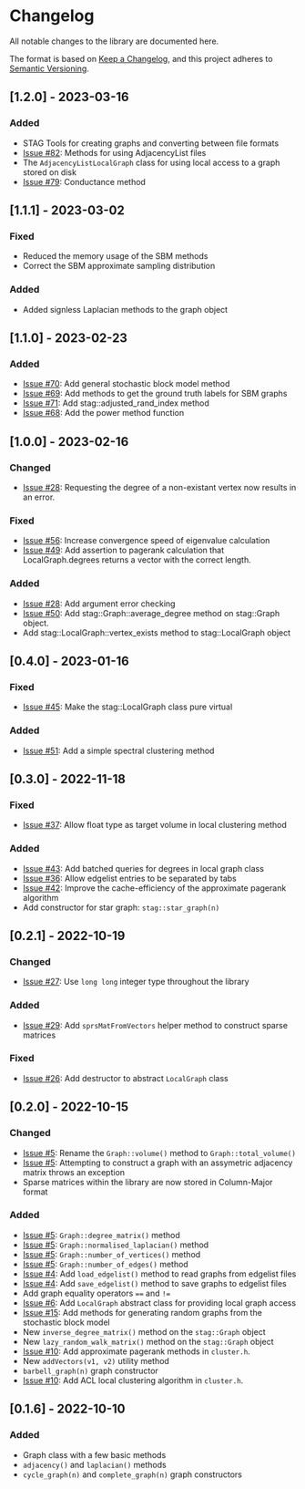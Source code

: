 # Changelog
All notable changes to the library are documented here.

The format is based on [Keep a Changelog](https://keepachangelog.com/en/1.0.0/),
and this project adheres to [Semantic Versioning](https://semver.org/spec/v2.0.0.html).

## [1.2.0] - 2023-03-16
### Added
- STAG Tools for creating graphs and converting between file formats
- [Issue #82](https://github.com/staglibrary/stag/issues/82): Methods for using AdjacencyList files
- The `AdjacencyListLocalGraph` class for using local access to a graph stored on disk
- [Issue #79](https://github.com/staglibrary/stag/issues/79): Conductance method

## [1.1.1] - 2023-03-02
### Fixed
- Reduced the memory usage of the SBM methods
- Correct the SBM approximate sampling distribution

### Added
- Added signless Laplacian methods to the graph object

## [1.1.0] - 2023-02-23
### Added
- [Issue #70](https://github.com/staglibrary/stag/issues/70): Add general stochastic block model method
- [Issue #69](https://github.com/staglibrary/stag/issues/69): Add methods to get the ground truth labels for SBM graphs
- [Issue #71](https://github.com/staglibrary/stag/issues/71): Add stag::adjusted_rand_index method
- [Issue #68](https://github.com/staglibrary/stag/issues/68): Add the power method function

## [1.0.0] - 2023-02-16
### Changed
- [Issue #28](https://github.com/staglibrary/stag/issues/28): Requesting the degree of a non-existant vertex now results
in an error.

### Fixed
- [Issue #56](https://github.com/staglibrary/stag/issues/56): Increase convergence speed of eigenvalue calculation
- [Issue #49](https://github.com/staglibrary/stag/issues/49): Add assertion to pagerank calculation that LocalGraph.degrees
returns a vector with the correct length.

### Added
- [Issue #28](https://github.com/staglibrary/stag/issues/28): Add argument error checking
- [Issue #50](https://github.com/staglibrary/stag/issues/50): Add stag::Graph::average_degree method on stag::Graph object.
- Add stag::LocalGraph::vertex_exists method to stag::LocalGraph object

## [0.4.0] - 2023-01-16
### Fixed
- [Issue #45](https://github.com/staglibrary/stag/issues/45): Make the stag::LocalGraph class pure virtual

### Added
- [Issue #51](https://github.com/staglibrary/stag/issues/51): Add a simple spectral clustering method

## [0.3.0] - 2022-11-18
### Fixed
- [Issue #37](https://github.com/staglibrary/stag/issues/37): Allow float type as target volume in local clustering method

### Added
- [Issue #43](https://github.com/staglibrary/stag/issues/43): Add batched queries for degrees in local graph class
- [Issue #36](https://github.com/staglibrary/stag/issues/36): Allow edgelist entries to be separated by tabs
- [Issue #42](https://github.com/staglibrary/stag/issues/42): Improve the cache-efficiency of the approximate pagerank algorithm
- Add constructor for star graph: `stag::star_graph(n)`

## [0.2.1] - 2022-10-19
### Changed
- [Issue #27](https://github.com/staglibrary/stag/issues/27): Use `long long` integer type throughout the library

### Added
- [Issue #29](https://github.com/staglibrary/stag/issues/29): Add `sprsMatFromVectors` helper method to construct sparse matrices

### Fixed
- [Issue #26](https://github.com/staglibrary/stag/issues/26): Add destructor to abstract `LocalGraph` class

## [0.2.0] - 2022-10-15
### Changed
- [Issue #5](https://github.com/staglibrary/stag/issues/5): Rename the `Graph::volume()` method to `Graph::total_volume()`
- [Issue #5](https://github.com/staglibrary/stag/issues/5): Attempting to construct a graph with an assymetric adjacency matrix
throws an exception
- Sparse matrices within the library are now stored in Column-Major format

### Added
- [Issue #5](https://github.com/staglibrary/stag/issues/5): `Graph::degree_matrix()` method
- [Issue #5](https://github.com/staglibrary/stag/issues/5): `Graph::normalised_laplacian()` method
- [Issue #5](https://github.com/staglibrary/stag/issues/5): `Graph::number_of_vertices()` method
- [Issue #5](https://github.com/staglibrary/stag/issues/5): `Graph::number_of_edges()` method
- [Issue #4](https://github.com/staglibrary/stag/issues/4): Add `load_edgelist()` method to read graphs from edgelist files
- [Issue #4](https://github.com/staglibrary/stag/issues/4): Add `save_edgelist()` method to save graphs to edgelist files
- Add graph equality operators `==` and `!=`
- [Issue #6](https://github.com/staglibrary/stag/issues/6): Add `LocalGraph` abstract class for providing local graph access
- [Issue #15](https://github.com/staglibrary/stag/issues/15): Add methods for generating random graphs from the stochastic
block model
- New `inverse_degree_matrix()` method on the `stag::Graph` object
- New `lazy_random_walk_matrix()` method on the `stag::Graph` object
- [Issue #10](https://github.com/staglibrary/stag/issues/10): Add approximate pagerank methods in `cluster.h`.
- New `addVectors(v1, v2)` utility method
- `barbell_graph(n)` graph constructor
- [Issue #10](https://github.com/staglibrary/stag/issues/10): Add ACL local clustering algorithm in `cluster.h`.

## [0.1.6] - 2022-10-10
### Added
- Graph class with a few basic methods
- `adjacency()` and `laplacian()` methods
- `cycle_graph(n)` and `complete_graph(n)` graph constructors